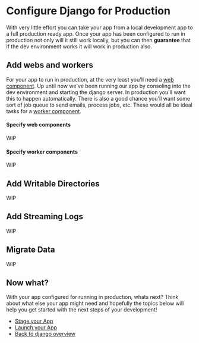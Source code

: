 # Configure Django for Production
With very little effort you can take your app from a local development app to a full production ready app. Once your app has been configured to run in production not only will it still work locally, but you can then **guarantee** that if the dev environment works it will work in production also.

## Add webs and workers
For your app to run in production, at the very least you'll need a [web component](https://docs.nanobox.io//add-components/#web-amp-worker-components). Up until now we've been running our app by consoling into the dev environment and starting the django server. In production you'll want this to happen automatically. There is also a good chance you'll want some sort of job queue to send emails, process jobs, etc. These would all be ideal tasks for a [worker component](https://docs.nanobox.io//add-components/#web-amp-worker-components).

#### Specify web components
WIP

#### Specify worker components
WIP

## Add Writable Directories
WIP

## Add Streaming Logs
WIP

## Migrate Data
WIP

## Now what?
With your app configured for running in production, whats next? Think about what else your app might need and hopefully the topics below will help you get started with the next steps of your development!

* [Stage your App](/python/django//stage-your-app)
* [Launch your App](/python/django//launch-your-app)
* [Back to django overview](/python/django)
